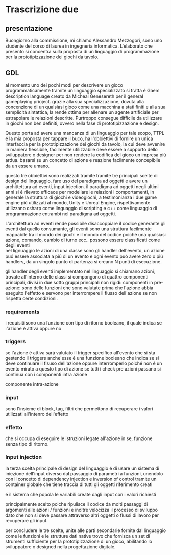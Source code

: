 # Trascrizione due
## presentazione
Buongiorno alla commissione, mi chiamo Alessandro Mezzogori, sono uno
studente del corso di laurea in ingegneria informatica.
L'elaborato che presento si concentra sulla proposta di un linguaggio
di programmazione per la prototipizzazione dei giochi da tavolo.

## GDL
al momento uno dei pochi modi per descrivere un gioco programmaticamente tramite un linguaggio specializzato si tratta 
é Gaem description language creato da Micheal Genesereth per il general gameplaying prioject.
grazie alla sua specializzazione, dovuta alla concenzione di un qualsiasi gioco come una macchina a stati finiti e alla
sua semplicitá sintattica, la rende ottima per allenare  un agente artificiale per estrapolare le relazioni
descritte.
Purtroppo consegue difficile da utilizzare in giochi non ben definiti, ovvero nella fase di prototipizzazione e design.

Questo porta ad avere una mancanza di un linguaggio per tale scopo, 
TTPL é la mia proposta per tappare il buco, 
ha l'obbiettivi di fornire un unica interfaccia per la prototipizzazione dei giochi da tavolo, la cui deve avvenire
in maniera flessibile, facilmente utilizzabile deve essere a supporto dello sviluppatore o designer per non rendere la codifica del gioco un impresa piú ardua.
basarsi su un concetto di azione e reazione facilmente concepibile da un essere umano.

questo tre obbiettivi sono realizzati tramite tramite tre principali scelte di design del linguaggio, fare uso del paradigma ad oggetti
e avere un archittettura ad eventi, input injection.
il paradigma ad oggetti negli ultimi anni si é rilevato efficace per modellare le relazioni i comportamenti, in generale la struttura di giochi e videogiochi,
a testimonianza i due game engine piú utilizzati al mondo, Unity e Unreal Engine, rispettivamente utilizzano csharp come linguaggio di scripting 
e c++ come linguaggio di programmazione entrambi nel paradigma ad oggetti.

L'architettura ad eventi rende possibile disaccoppiare il codice generante gli eventi dal quello consumante,
gli eventi sono una struttura facilmente mappabile tra il mondo dei giochi e il mondo del codice 
poiché una qualsiasi azione, comando, cambio di turno ecc.. possono essere classificati come degli eventi  
nel lignuaggio le azioni di una classe sono gli handler dell'evento, un azione puó essere associata a piú di un evento e ogni evento
puó avere zero o piú handlers, da un singolo punto di partenza si creano N punti di esecuzione.

gli handler degli eventi implementato nel linguaggio si chiamano azioni, trovate all'interno delle classi
si compongono di quattro componenti principali, divisi in due sotto gruppi principali non rigidi:
componenti in pre-azione: sono delle funzioni che sono valutate prima che l'azione abbia eseguito l'effetto
e servono per interrompere il flusso dell'azione se non rispetta certe condizioni.

### requirements
i requisiti sono una funzione con tipo di ritorno booleano, il quale indica se l'azione é attiva oppure no

### triggers
se l'azione é attiva sará valutato il trigger specifico all'evento che si sta gestendo
il triggers anche'esse é una funzione booleano che indica se si deve continuare il flsuso dell'azione 
oppure interromperlo poiché non é un evento mirato a questo tipo di azione
se tutti i check pre azioni passano si continua con i componenti intra azione

componente intra-azione
### input
sono l'insieme di block, tag, filtri che permettono di recuperare i valori utilizzati all'intenro dell'effetto 
### effetto
che si occupa di eseguire le istruzioni legate all'azione in se, funzione senza tipo di ritorno.

### Input injection 

la terza scelta principale di design del linguaggio é di usare un sistema di iniezione dell'input diverso 
dal passaggio di parametri a funzioni, unendolo con il concetto di dependency injection e inversion of control 
tramite un container globale che tiene traccia di tutti gli oggetti riferimento creati 

é il sistema che popola le variabili create dagli input con i valori richiesti

principalmente scelto poiche ripulisce il codice da molti passaggi di argomenti alle azioni / funzioni 
e inoltre velocizza il processo di sviluppo dato che non si deve passare attraverso altri oggetti o flussi 
di lavoro per recuperare gli input.

per concludere le tre scelte, unite alle parti secondarie fornite dal linguaggio come le funzioni e le strutture dati native
trovo che fornisca un set di strumenti sufficiente per la prototipizzazione di
un gioco, abilitando lo sviluppatore o designed nella progettazione digitale.


